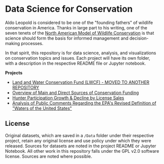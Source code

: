 # Data Science for Conservation

Aldo Leopold is considered to be one of the "founding fathers" of wildlife conservation in America. Thanks in large part to his writing, one of the seven tenets of the [North American Model of Wildlife Conservation](https://en.wikipedia.org/wiki/North_American_Model_of_Wildlife_Conservation) is that science should form the basis for informed management and decision-making processes.

In that spirit, this repository is for data science, analysis, and visualizations on conservation topics and issues. Each project will have its own folder, with a description in the respective README file or Jupyter notebook.

**Projects**

- [Land and Water Conservation Fund (LWCF) - MOVED TO ANOTHER REPOSITORY](https://github.com/HKuz/DataScienceForConservation_LWCF)
- [Overview of Main and Direct Sources of Conservation Funding](./ConservationFunding/SourcesForConservationFunding.ipynb)
- [Hunter Participation Growth & Decline by License Sales](./Participation/README.md)
- [Analysis of Public Comments Regarding the EPA's Revised Definition of "Waters of the United States"](./WaterRevision/README.md)

## License

Original datasets, which are saved in a `/Data` folder under their respective project, retain any original license and use policy under which they were released. Sources for datasets are noted in the project README or Jupyter Notebook. All other work in this repository falls under the GPL v2.0 software license. Sources are noted where possible.
